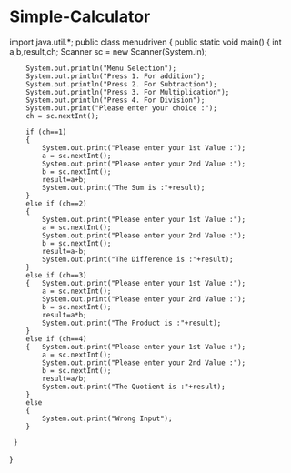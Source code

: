 # Simple-Calculator

import java.util.*;
public class menudriven
{
    public static void main()
    {
        int a,b,result,ch;
        Scanner sc = new Scanner(System.in);
        
        System.out.println("Menu Selection");
        System.out.println("Press 1. For addition");
        System.out.println("Press 2. For Subtraction");
        System.out.println("Press 3. For Multiplication");
        System.out.println("Press 4. For Division");
        System.out.print("Please enter your choice :");
        ch = sc.nextInt();
        
        if (ch==1)
        {
            System.out.print("Please enter your 1st Value :");
            a = sc.nextInt();
            System.out.print("Please enter your 2nd Value :");
            b = sc.nextInt();
            result=a+b;
            System.out.print("The Sum is :"+result);
        }
        else if (ch==2)
        {
            System.out.print("Please enter your 1st Value :");
            a = sc.nextInt();
            System.out.print("Please enter your 2nd Value :");
            b = sc.nextInt();
            result=a-b;
            System.out.print("The Difference is :"+result);
        }
        else if (ch==3)
        {   System.out.print("Please enter your 1st Value :");
            a = sc.nextInt();
            System.out.print("Please enter your 2nd Value :");
            b = sc.nextInt();
            result=a*b;
            System.out.print("The Product is :"+result);
        }
        else if (ch==4)
        {   System.out.print("Please enter your 1st Value :");
            a = sc.nextInt();
            System.out.print("Please enter your 2nd Value :");
            b = sc.nextInt();
            result=a/b;
            System.out.print("The Quotient is :"+result);
        }
        else 
        {
            System.out.print("Wrong Input");
        }
    
     }
    
        
}
